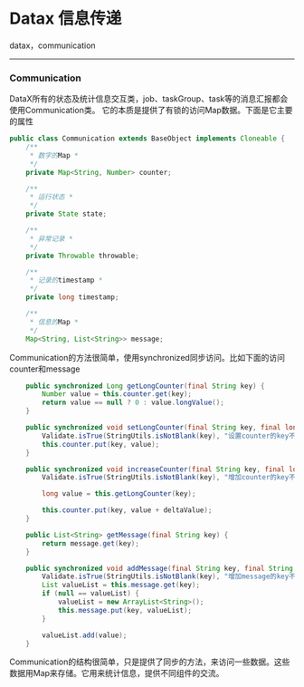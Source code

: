 # Datax 信息传递

datax，communication

---

### Communication ###

DataX所有的状态及统计信息交互类，job、taskGroup、task等的消息汇报都会使用Communication类。
它的本质是提供了有锁的访问Map数据。下面是它主要的属性
```java
public class Communication extends BaseObject implements Cloneable {
    /**
     * 数字的Map *
     */
    private Map<String, Number> counter;

    /**
     * 运行状态 *
     */
    private State state;

    /**
     * 异常记录 *
     */
    private Throwable throwable;

    /**
     * 记录的timestamp *
     */
    private long timestamp;

    /**
     * 信息的Map *
     */
    Map<String, List<String>> message;
```

Communication的方法很简单，使用synchronized同步访问。比如下面的访问counter和message
```java
    public synchronized Long getLongCounter(final String key) {
        Number value = this.counter.get(key);
        return value == null ? 0 : value.longValue();
    }

    public synchronized void setLongCounter(final String key, final long value) {
        Validate.isTrue(StringUtils.isNotBlank(key), "设置counter的key不能为空");
        this.counter.put(key, value);
    }

    public synchronized void increaseCounter(final String key, final long deltaValue) {
        Validate.isTrue(StringUtils.isNotBlank(key), "增加counter的key不能为空");

        long value = this.getLongCounter(key);

        this.counter.put(key, value + deltaValue);
    }

    public List<String> getMessage(final String key) {
        return message.get(key);
    }

    public synchronized void addMessage(final String key, final String value) {
        Validate.isTrue(StringUtils.isNotBlank(key), "增加message的key不能为空");
        List valueList = this.message.get(key);
        if (null == valueList) {
            valueList = new ArrayList<String>();
            this.message.put(key, valueList);
        }

        valueList.add(value);
    }
```

Communication的结构很简单，只是提供了同步的方法，来访问一些数据。这些数据用Map来存储。它用来统计信息，提供不同组件的交流。